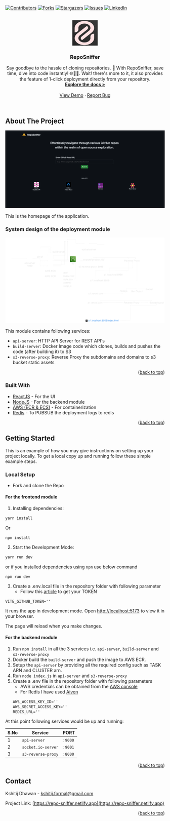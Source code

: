 <div id="top"></div>

[![Contributors][contributors-shield]][contributors-url]
[![Forks][forks-shield]][forks-url]
[![Stargazers][stars-shield]][stars-url]
[![Issues][issues-shield]][issues-url]
[![LinkedIn][linkedin-shield]][linkedin-url]



<!-- PROJECT LOGO -->
<br />
<div align="center">
  <a href="https://github.com/KDTEC/RepoSniffer">
    <img src="pics/logo.png" alt="Logo" width="80" height="80">
  </a>

<h3 align="center">RepoSniffer</h3>

  <p align="center">
    Say goodbye to the hassle of cloning repositories. 🙌 With RepoSniffer, save time, dive into code instantly!  🌐🕵️‍♂️. Wait! there's more to it, it also provides the feature of 1-click deployment directly from your repository.
    <br />
    <a href="https://github.com/KDTEC/RepoSniffer"><strong>Explore the docs »</strong></a>
    <br />
    <br />
    <a href="https://github.com/KDTEC/RepoSniffer">View Demo</a>
    ·
    <a href="https://github.com/KDTEC/RepoSniffer/issues">Report Bug</a>
  </p>
</div>

<br>

<!-- ABOUT THE PROJECT -->
## About The Project

[![Product Name Screen Shot][product-screenshot]](https://example.com)

This is the homepage of the application.

### System design of the deployment module

[![System Design of the deployment module][system-design-deployment]](https://example.com)

This module contains following services:

- `api-server`: HTTP API Server for REST API's
- `build-server`: Docker Image code which clones, builds and pushes the code (after building it) to S3
- `s3-reverse-proxy`: Reverse Proxy the subdomains and domains to s3 bucket static assets


<p align="right">(<a href="#top">back to top</a>)</p>



### Built With

* [ReactJS](https://react.dev/) - For the UI
* [NodeJS](https://nodejs.org/en) - For the backend module
* [AWS (ECR & ECS)](https://aws.amazon.com/) - For containerization
* [Redis](https://redis.io/) - To PUBSUB the deployment logs to redis

<p align="right">(<a href="#top">back to top</a>)</p>



<!-- GETTING STARTED -->
## Getting Started

This is an example of how you may give instructions on setting up your project locally.
To get a local copy up and running follow these simple example steps.

### Local Setup

- Fork and clone the Repo

#### For the frontend module

1. Installing dependencies:

```bash
yarn install
```

Or

```
npm install
```
2. Start the Development Mode:

```bash
yarn run dev
```

or if you installed dependencies using `npm` use below command

```
npm run dev
```
3. Create a .env.local file in the repository folder with following parameter
   - Follow this [article](https://docs.github.com/en/authentication/keeping-your-account-and-data-secure/managing-your-personal-access-tokens) to get your TOKEN
```env
VITE_GITHUB_TOKEN=''
```

It runs the app in development mode. Open [http://localhost:5173](http://localhost:5173) to view it in your browser.

The page will reload when you make changes.

#### For the backend module

1. Run `npm install` in all the 3 services i.e. `api-server`, `build-server` and `s3-reverse-proxy`
2. Docker build the `build-server` and push the image to AWS ECR.
3. Setup the `api-server` by providing all the required config such as TASK ARN and CLUSTER arn.
4. Run `node index.js` in `api-server` and `s3-reverse-proxy`
5. Create a .env file in the repository folder with following parameters
   - AWS credentials can be obtained from the [AWS console](https://aws.amazon.com/)
   - For Redis I have used [Aiven](https://aiven.io/)
   ```env
   AWS_ACCESS_KEY_ID=''
   AWS_SECRET_ACCESS_KEY=''
   REDIS_URL=''
   ```

At this point following services would be up and running:

| S.No | Service            | PORT    |
| ---- | ------------------ | ------- |
| 1    | `api-server`       | `:9000` |
| 2    | `socket.io-server` | `:9001` |
| 3    | `s3-reverse-proxy` | `:8000` |

<p align="right">(<a href="#top">back to top</a>)</p>

<!-- CONTACT -->
## Contact

Kshitij Dhawan - kshitij.formal@gmail.com

Project Link: [https://repo-sniffer.netlify.app](https://repo-sniffer.netlify.app)

<p align="right">(<a href="#top">back to top</a>)</p>



<!-- MARKDOWN LINKS & IMAGES -->
<!-- https://www.markdownguide.org/basic-syntax/#reference-style-links -->
[contributors-shield]: https://img.shields.io/github/contributors/KDTEC/RepoSniffer.svg?style=for-the-badge
[contributors-url]: https://github.com/KDTEC/RepoSniffer/graphs/contributors
[forks-shield]: https://img.shields.io/github/forks/KDTEC/RepoSniffer.svg?style=for-the-badge
[forks-url]: https://github.com/KDTEC/RepoSniffer/network/members
[stars-shield]: https://img.shields.io/github/stars/KDTEC/RepoSniffer.svg?style=for-the-badge
[stars-url]: https://github.com/KDTEC/RepoSniffer/stargazers
[issues-shield]: https://img.shields.io/github/issues/KDTEC/RepoSniffer.svg?style=for-the-badge
[issues-url]: https://github.com/KDTEC/RepoSniffer/issues
[linkedin-shield]: https://img.shields.io/badge/-LinkedIn-black.svg?style=for-the-badge&logo=linkedin&colorB=555
[linkedin-url]: https://linkedin.com/in/KDTEC
[product-screenshot]: pics/homepage.png
[system-design-deployment]: pics/sys-design-deploy.png
